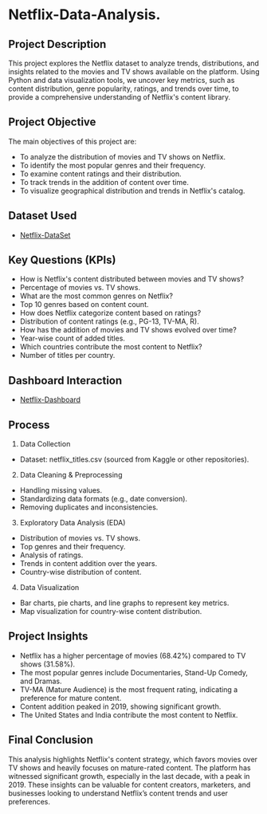 # Netflix-Data-Analysis.
## Project Description
This project explores the Netflix dataset to analyze trends, distributions, and insights related to the movies and TV shows available on the platform. Using Python and data visualization tools, we uncover key metrics, such as content distribution, genre popularity, ratings, and trends over time, to provide a comprehensive understanding of Netflix's content library.


## Project Objective
The main objectives of this project are:
- To analyze the distribution of movies and TV shows on Netflix.
- To identify the most popular genres and their frequency.
- To examine content ratings and their distribution.
- To track trends in the addition of content over time.
- To visualize geographical distribution and trends in Netflix's catalog.


## Dataset Used
- <a href="https://github.com/dhok07/Netflix-Data-Alanysis/blob/main/netflix_titles.csv">Netflix-DataSet</a>


## Key Questions (KPIs)
- How is Netflix's content distributed between movies and TV shows?
- Percentage of movies vs. TV shows.
- What are the most common genres on Netflix?
- Top 10 genres based on content count.
- How does Netflix categorize content based on ratings?
- Distribution of content ratings (e.g., PG-13, TV-MA, R).
- How has the addition of movies and TV shows evolved over time?
- Year-wise count of added titles.
- Which countries contribute the most content to Netflix?
- Number of titles per country.


## Dashboard Interaction
- <a href="https://public.tableau.com/app/profile/shrikant.dhok/viz/Book1_17392696194750/Dashboard1?publish=yes">Netflix-Dashboard</a>




## Process
1) Data Collection
 - Dataset: netflix_titles.csv (sourced from Kaggle or other repositories).
2) Data Cleaning & Preprocessing
 - Handling missing values.
 - Standardizing data formats (e.g., date conversion).
 - Removing duplicates and inconsistencies.
3) Exploratory Data Analysis (EDA)
 - Distribution of movies vs. TV shows.
 - Top genres and their frequency.
 - Analysis of ratings.
 - Trends in content addition over the years.
 - Country-wise distribution of content.
4) Data Visualization
 - Bar charts, pie charts, and line graphs to represent key metrics.
 - Map visualization for country-wise content distribution.

## Project Insights

- Netflix has a higher percentage of movies (68.42%) compared to TV shows (31.58%).
- The most popular genres include Documentaries, Stand-Up Comedy, and Dramas.
- TV-MA (Mature Audience) is the most frequent rating, indicating a preference for mature content.
- Content addition peaked in 2019, showing significant growth.
- The United States and India contribute the most content to Netflix.


## Final Conclusion
This analysis highlights Netflix's content strategy, which favors movies over TV shows and heavily focuses on mature-rated content. The platform has witnessed significant growth, especially in the last decade, with a peak in 2019. These insights can be valuable for content creators, marketers, and businesses looking to understand Netflix’s content trends and user preferences.
